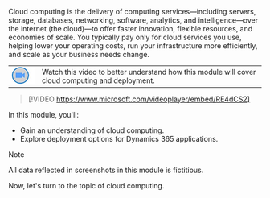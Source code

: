 Cloud computing is the delivery of computing services—including servers, storage, databases, networking, software, analytics, and intelligence—over the internet (the cloud)—to offer faster innovation, flexible resources, and economies of scale. You typically pay only for cloud services you use, helping lower your operating costs, run your infrastructure more efficiently, and scale as your business needs change. 

|  |  |
| ------------ | ------------- |
| ![Icon indicating play video](../media/video-icon.png)  | Watch this video to better understand how this module will cover cloud computing and deployment. |

>[!VIDEO https://www.microsoft.com/videoplayer/embed/RE4dCS2]

 
In this module, you'll:

* Gain an understanding of cloud computing.
* Explore deployment options for Dynamics 365 applications. 

> [!NOTE]
> All data reflected in screenshots in this module is fictitious.

Now, let's turn to the topic of cloud computing.
